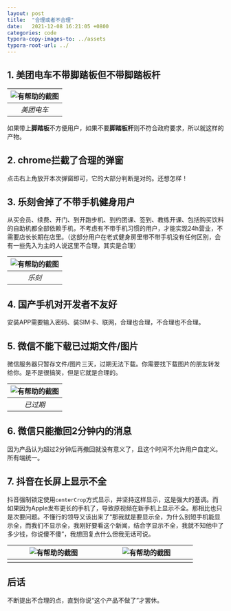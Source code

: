```yaml
---
layout: post
title:  "合理或者不合理"
date:   2021-12-08 16:21:05 +0800
categories: code
typora-copy-images-to: ../assets
typora-root-url: ../
---
```


## 1. 美团电车不带脚踏板但不带脚踏板杆

| ![有帮助的截图](/assets/1638943185004-9c5019b7-eb43-4fef-8918-79f5c15d8a3c.png) |
| :----------------------------------------: |
|          *美团电车*          |

如果带上**脚踏板**不方便用户，如果不要**脚踏板杆**则不符合政府要求，所以就这样的产物。

## 2. chrome拦截了合理的弹窗

点击右上角放开本次弹窗即可，它的大部分判断是对的。还想怎样！

## 3. 乐刻舍掉了不带手机健身用户

从买会员、续费、开门、到开跑步机、到约团课、签到、教练开课、包括购买饮料的自助机都全部依赖手机，不考虑有不带手机习惯的用户，才能实现24h营业，不需要店长长期在店里。（这部分用户在老式健身房里带不带手机没有任何区别，会有一些先入为主的人说这里不合理，其实是合理）

| ![有帮助的截图](/assets/1638946974827-84df3498-98e1-433f-8744-d0262c53c084.png) |
| :----------------------------------------: |
|          *乐刻*          |

## 4. 国产手机对开发者不友好

安装APP需要输入密码、装SIM卡、联网，合理也合理，不合理也不合理。



## 5. 微信不能下载已过期文件/图片

微信服务器只暂存文件/图片三天，过期无法下载。你需要找下载图片的朋友转发给你。是不是很搞笑，但是它就是合理的。

| ![有帮助的截图](/assets/1638948946675-37690655-1dbb-4203-b27b-2524cfb03f70.png) |
| :----------------------------------------: |
|          *已过期*          |

## 6. 微信只能撤回2分钟内的消息

因为产品认为超过2分钟后再撤回就没有意义了，且这个时间不允许用户自定义。所有端统一。

## 7. 抖音在长屏上显示不全
抖音强制锁定使用`centerCrop`方式显示，并坚持这样显示，这是强大的基调。而如果因为Apple发布更长的手机了，导致原视频在新手机上显示不全。那相比也只是次要问题。不懂行的领导又该出来了“那我就是要显示全，为什么别短手机能显示全，而我们不显示全，我刚好要看这个新闻，结合字显示不全，我就不知他中了多少钱，你说傻不傻”，我想回复点什么但我无话可说。

| ![有帮助的截图](/assets/WechatIMG23.jpeg)  | ![有帮助的截图](/assets/20161220154249727.png)  |
| :----------------------------------------: |:----------------------------------------: |
|          <img width=200/>         |         <img width=200/>          |


## 后话
不断提出不合理的点，直到你说“这个产品不做了”才罢休。
